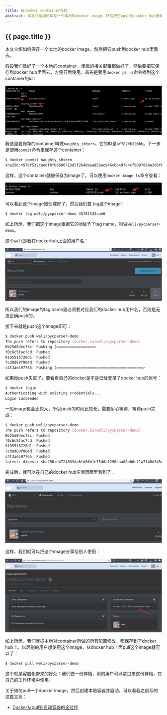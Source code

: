 ```yaml
---
title: 给docker container存档
abstract: 本文介绍如何保存一个本地的docker image，然后把它push到docker hub里面去。
---
```


## {{ page.title }}

本文介绍如何保存一个本地的docker image，然后把它push到docker hub里面去。

假设我们做好了一个本地的container，里面的相关配置都做好了，然后要把它保存到docker hub里面去，方便日后使用，首先是要用`docker ps -a`命令找到这个container的id：

![](https://raw.githubusercontent.com/liweinan/blogpicbackup/master/data/5E679D48-4A94-4587-B91B-BAADA616A204.png)

我这里要保存的container叫做`naughty_shtern`，它的ID是`af782fb203bb`。下一步是使用`commit`命令来保存这个container：

```bash
$ docker commit naughty_shtern
sha256:4578f532cae6fbf08690713d5f2640aaa858ac946c0b497c4cf0097d84a366f8
```

这样，这个container就被保存为image了。可以使用`docker image ls`命令查看：

![](https://raw.githubusercontent.com/liweinan/blogpicbackup/master/data/3BB89F39-B93E-4F97-85D3-04F7D471F01A.png)

可以看到这个image被创建好了。然后我们要 tag这个image：

```bash
$ docker tag weli/pycparser-demo 4578f532cae6
```

如上所示，我们把这个image根据它的id赋予了tag name，叫做`weli/pycparser-demo`。

这个`weli`是我在dockerhub上面的用户名：

![](https://raw.githubusercontent.com/liweinan/blogpicbackup/master/data/3F1EE027-B31D-4E14-8F3F-11B5EDF400BE.png)

所以我们的image的tag name里必须要对应我们的docker hub用户名，否则是无法正确push的。

接下来就是push这个image即可：

```bash
$ docker push weli/pycparser-demo
The push refers to repository [docker.io/weli/pycparser-demo]
0b25d8dec73c: Pushing [=================>                                 ]  231.8MB/657.7MB
f0c6c5fac7cd: Pushed
9105516728d1: Pushed
7cd8d88f004d: Pushed
c4f3ae597765: Pushing [=======================================>           ]    339MB/429.6MB
```

如果你push失败了，要看看自己的docker是不是已经登录了docker hub的账号：

```bash
$ docker login
Authenticating with existing credentials...
Login Succeeded
```

一般image都会比较大，所以push的时间比较长，需要耐心等待，等待push完成：

```bash
$ docker push weli/pycparser-demo
The push refers to repository [docker.io/weli/pycparser-demo]
0b25d8dec73c: Pushed
f0c6c5fac7cd: Pushed
9105516728d1: Pushed
7cd8d88f004d: Pushed
c4f3ae597765: Pushed
latest: digest: sha256:e4724633da6fd86b1e75ddc1290eaa08eb0e21a7f40d5454a82bdf01afaf244d size: 1374
```

完成后，就可以在自己的docker hub空间页面里看到了：

![](https://raw.githubusercontent.com/liweinan/blogpicbackup/master/data/E06EF97D-F642-4635-AA6E-1F52048923D1.png)

这样，我们就可以把这个image分享给别人使用：

![](https://raw.githubusercontent.com/liweinan/blogpicbackup/master/data/E5BBAA07-4435-4745-A1DA-E62E1ED03B33.png)

如上所示，我们就把本地对container所做的所有配置修改，都保存到了docker hub上。以后别的用户想使用这个image，从docker hub上面pull这个image就可以了：

```bash
$ docker pull weli/pycparser-demo
```

这个就是容器化带来的好处：我们做一份存档，别的用户可以拿过来这份存档，在自己的工作环境中使用。

关于如何pull一个docker image，然后创建本地容器并启动，可以看我之前写的这篇文档：

- [Docker从pull到启动容器的全过程](http://weinan.io/2018/10/21/docker.html)



